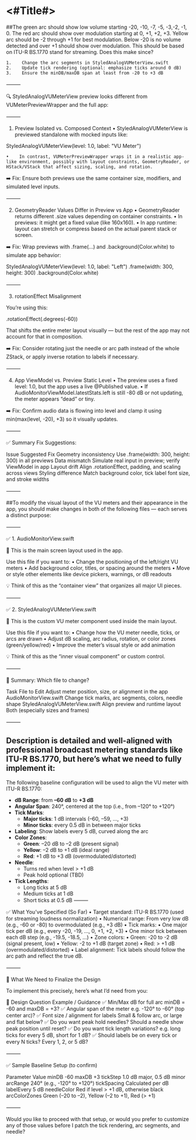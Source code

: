 #  <#Title#>

##The green arc should show low volume starting -20, -10, -7, -5, -3,-2, -1, 0. The red arc should show over modulation starting at 0, +1, +2, +3.  Yellow arc should be -2 through +1 for best modulation.  Below -20 is no volume detected and over +1 should show over modulation.  This should be based on  ITU-R BS.1770 stand for streaming.   Does this make since?

    1.    Change the arc segments in StyledAnalogVUMeterView.swift
    2.    Update tick rendering (optional: emphasize ticks around 0 dB)
    3.    Ensure the minDB/maxDB span at least from -20 to +3 dB
 
 
 
 
    
⸻

🔍 StyledAnalogVUMeterView preview looks different from VUMeterPreviewWrapper and the full app:

⸻

1. Preview Isolated vs. Composed Context
    •    StyledAnalogVUMeterView is previewed standalone with mocked inputs like:

StyledAnalogVUMeterView(level: 1.0, label: "VU Meter")


    •    In contrast, VUMeterPreviewWrapper wraps it in a realistic app-like environment, possibly with layout constraints, GeometryReader, or HStack/VStack that affect sizing, scaling, and rotation.

➡️ Fix: Ensure both previews use the same container size, modifiers, and simulated level inputs.

⸻

2. GeometryReader Values Differ in Preview vs App
    •    GeometryReader returns different .size values depending on container constraints.
    •    In previews: it might get a fixed value (like 160x160).
    •    In app runtime: layout can stretch or compress based on the actual parent stack or screen.

➡️ Fix: Wrap previews with .frame(...) and .background(Color.white) to simulate app behavior:

StyledAnalogVUMeterView(level: 1.0, label: "Left")
    .frame(width: 300, height: 300)
    .background(Color.white)


⸻

3. rotationEffect Misalignment

You’re using this:

.rotationEffect(.degrees(-60))

That shifts the entire meter layout visually — but the rest of the app may not account for that in composition.

➡️ Fix: Consider rotating just the needle or arc path instead of the whole ZStack, or apply inverse rotation to labels if necessary.

⸻

4. App ViewModel vs. Preview Static Level
    •    The preview uses a fixed level: 1.0, but the app uses a live @Published value.
    •    If AudioMonitorViewModel.latestStats.left is still -80 dB or not updating, the meter appears “dead” or tiny.

➡️ Fix: Confirm audio data is flowing into level and clamp it using min(max(level, -20), +3) so it visually updates.

⸻

✅ Summary Fix Suggestions:

Issue    Suggested Fix
Geometry inconsistency    Use .frame(width: 300, height: 300) in all previews
Data mismatch    Simulate real input in preview; verify ViewModel in app
Layout drift    Align .rotationEffect, padding, and scaling across views
Styling difference    Match background color, tick label font size, and stroke widths


⸻


##To modify the visual layout of the VU meters and their appearance in the app, you should make changes in both of the following files — each serves a distinct purpose:

⸻

✅ 1. AudioMonitorView.swift

🔧 This is the main screen layout used in the app.

Use this file if you want to:
    •    Change the positioning of the left/right VU meters
    •    Add background color, titles, or spacing around the meters
    •    Move or style other elements like device pickers, warnings, or dB readouts

💡 Think of this as the “container view” that organizes all major UI pieces.

⸻

✅ 2. StyledAnalogVUMeterView.swift

🎨 This is the custom VU meter component used inside the main layout.

Use this file if you want to:
    •    Change how the VU meter needle, ticks, or arcs are drawn
    •    Adjust dB scaling, arc radius, rotation, or color zones (green/yellow/red)
    •    Improve the meter’s visual style or add animation

💡 Think of this as the “inner visual component” or custom control.

⸻

🔁 Summary: Which file to change?

Task    File to Edit
Adjust meter position, size, or alignment in the app    AudioMonitorView.swift
Change tick marks, arc segments, colors, needle shape    StyledAnalogVUMeterView.swift
Align preview and runtime layout    Both (especially sizes and frames)


⸻

## Description is detailed and well-aligned with professional broadcast metering standards like ITU-R BS.1770, but here’s what we need to fully implement it:

The following baseline configuration will be used to align the VU meter with ITU-R BS.1770:

- **dB Range**: from **–60 dB** to **+3 dB**
- **Angular Span**: 240°, centered at the top (i.e., from –120° to +120°)
- **Tick Marks**:
  - **Major ticks**: 1 dB intervals (–60, –59, ..., +3)
  - **Minor ticks**: every 0.5 dB in between major ticks
- **Labeling**: Show labels every 5 dB, curved along the arc
- **Color Zones**:
  - **Green**: –20 dB to –2 dB (present signal)
  - **Yellow**: –2 dB to +1 dB (ideal range)
  - **Red**: +1 dB to +3 dB (overmodulated/distorted)
- **Needle**:
  - Turns red when level > +1 dB
  - Peak hold optional (TBD)
- **Tick Lengths**:
  - Long ticks at 5 dB
  - Medium ticks at 1 dB
  - Short ticks at 0.5 dB
⸻

✅ What You’ve Specified (So Far)
    •    Target standard: ITU-R BS.1770 (used for streaming loudness normalization)
    •    Numerical range: From very low dB (e.g., -60 or -80) to overmodulated (e.g., +3 dB)
    •    Tick marks:
    •    One major tick per dB (e.g., every -20, -19, …, 0, +1, +2, +3)
    •    One minor tick between each dB step (e.g., -19.5, -18.5, …)
    •    Zone colors:
    •    Green: -20 to -2 dB (signal present, low)
    •    Yellow: -2 to +1 dB (target zone)
    •    Red: > +1 dB (overmodulated/distorted)
    •    Label alignment: Tick labels should follow the arc path and reflect the true dB.

⸻

🧠 What We Need to Finalize the Design

To implement this precisely, here’s what I’d need from you:

🔧 Design Question    Example / Guidance
✅ Min/Max dB for full arc    minDB = -60 and maxDB = +3?
✅ Angular span of the meter    e.g. -120° to -60° (top center arc)?
✅ Font size / alignment for labels    Small & follow arc, or large and flat below?
✅ Do you want peak hold needles?    Should a needle show peak position until reset?
✅ Do you want tick length variations?    e.g. long ticks for every 5 dB, short for 1 dB?
✅ Should labels be on every tick or every N ticks?    Every 1, 2, or 5 dB?


⸻

✅ Sample Baseline Setup (to confirm)

Parameter    Value
minDB    -60
maxDB    +3
tickStep    1.0 dB major, 0.5 dB minor
arcRange    240° (e.g., -120° to +120°)
tickSpacing    Calculated per dB
labelEvery    5 dB
needleColor    Red if level > +1 dB, otherwise black
arcColorZones    Green (–20 to –2), Yellow (–2 to +1), Red (> +1)


⸻

Would you like to proceed with that setup, or would you prefer to customize any of those values before I patch the tick rendering, arc segments, and needle?
